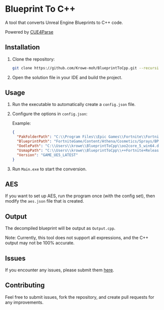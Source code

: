 # Blueprint To C++

A tool that converts Unreal Engine Blueprints to C++ code.

Powered by [CUE4Parse](https://github.com/FabianFG/CUE4Parse)

## Installation

1. Clone the repository:
    ```bash
    git clone https://github.com/Krowe-moh/BlueprintToCpp.git --recursive
    ```

2. Open the solution file in your IDE and build the project.

## Usage

1. Run the executable to automatically create a `config.json` file.

2. Configure the options in `config.json`:

    Example:
    ```json
    {
      "PakFolderPath": "C:\\Program Files\\Epic Games\\Fortnite\\FortniteGame\\Content\\Paks",
      "BlueprintPath": "FortniteGame/Content/Athena/Cosmetics/Sprays/BP_SprayDecal.uasset",
      "OodlePath": "C:\\Users\\krowe\\BlueprintToCpp\\oo2core_5_win64.dll",
      "UsmapPath": "C:\\Users\\krowe\\BlueprintToCpp\\++Fortnite+Release-33.20-CL-39082670-Windows_oo.usmap",
      "Version": "GAME_UE5_LATEST"
    }
    ```

3. Run `Main.exe` to start the conversion.

## AES

If you want to set up AES, run the program once (with the config set), then modify the `aes.json` file that is created.

## Output

The decompiled blueprint will be output as `Output.cpp`.

Note: Currently, this tool does not support all expressions, and the C++ output may not be 100% accurate.

## Issues

If you encounter any issues, please submit them [here](https://github.com/Krowe-moh/BlueprintToCpp/issues).

## Contributing

Feel free to submit issues, fork the repository, and create pull requests for any improvements.
